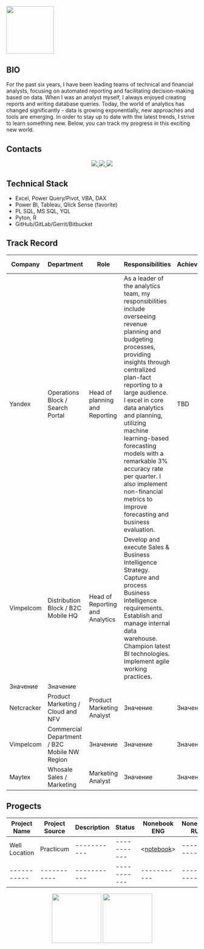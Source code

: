 <div align="left" style="margin: 30px 0">
   <a href="https://github.com/AlexSalty/github-profile-views-counter">
       <img width="125px" src="https://komarev.com/ghpvc/?username=AlexSalty&color=83887b">
   </a>
</div>

## BIO

For the past six years, I have been leading teams of technical and financial analysts, focusing on automated reporting and facilitating decision-making based on data. When I was an analyst myself, I always enjoyed creating reports and writing database queries. Today, the world of analytics has changed significantly - data is growing exponentially, new approaches and tools are emerging. In order to stay up to date with the latest trends, I strive to learn something new. Below, you can track my progress in this exciting new world.


## Contacts

<p align='center'>
   <a href="linkedin.com/in/alexander-saltykov-04572376">
       <img src="https://img.shields.io/badge/linkedin-%230077B5.svg?&style=for-the-badge&logo=linkedin&logoColor=white"/>
   </a>
   <a href="https://t.me/alex_saltykov">
       <img src="https://img.shields.io/badge/Telegram-2CA5E0?style=for-the-badge&logo=telegram&logoColor=white"/>
   </a>
   <a href="mailto:a.saltykov.spb@gmail.com">
       <img src="https://img.shields.io/badge/Gmail-D14836?style=for-the-badge&logo=gmail&logoColor=white"/>
   </a>
</p>

## Technical Stack
*   Excel, Power Query/Pivot, VBA, DAX
*   Power BI, Tableau, Qlick Sense (favorite)
*   PL SQL, MS SQL, YQL
*   Pyton, R
*   GitHub/GitLab/Gerrit/Bitbucket

## Track Record


| Company | Department | Role | Responsibilities | Achievments |  End/Start Dates  |
|-----------|-----------|-----------|-----------|-----------|---------------|
| Yandex  | Operations Block / Search Portal  | Head of planning and Reporting  | As a leader of the analytics team, my responsibilities include overseeing revenue planning and budgeting processes, providing insights through centralized plan-fact reporting to a large audience. I excel in core data analytics and planning, utilizing machine learning-based forecasting models with a remarkable 3% accuracy rate per quarter. I also implement non-financial metrics to improve forecasting and business evaluation. | TBD  | 2019 - Current Position / 4yrs     |
| Vimpelcom  | Distribution Block / B2C Mobile HQ  | Head of Reporting and Analytics  | Develop and execute Sales & Business Intelligence Strategy. Capture and process Business Intelligence requirements. Establish and manage internal data warehouse. Champion latest BI technologies. Implement agile working practices.
  | Значение  | Значение      |
| Netcracker  | Product Marketing / Cloud and NFV  | Product Marketing Analyst  | Значение  | Значение  | Значение      |
| Vimpelcom  | Commercial Department / B2C Mobile NW Region  | Значение  | Значение  | Значение  | Значение      |
| Maytex  | Whosale Sales / Marketing  | Marketing Analyst  | Значение  | Значение  | Значение      |


## Progects

| Project Name | Project Source | Description | Status | Nonebook ENG | Nonebook RUS |
|-----------|-----------|-----------|-----------|-----------|-----------|
|Well Location|Practicum|-----------|-----------|<[notebook](https://github.com/AlexSalty/Practicum_Data_Sciense/blob/main/p7_well_location_selection.ipynb)>|-----------|
|-----------|-----------|-----------|-----------|-----------|-----------|


<p align='center'>
   <a href="https://github-readme-stats.vercel.app/api?username=AlexSalty&show_icons=true&count_private=true">
       <img height=130 src="https://github-readme-stats.vercel.app/api?username=AlexSalty&show_icons=true&count_private=true"/></a>
   <a href="https://github.com/AlexSalty/github-readme-stats">
       <img height=130 src="https://github-readme-stats.vercel.app/api/top-langs/?username=AlexSalty&layout=compact"/></a>
</p>
